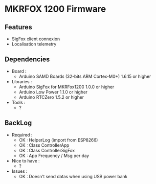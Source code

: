 # MKRFOX 1200 Firmware

## Features
- SigFox client connexion
- Localisation telemetry

## Dependencies
- Board :
  * Arduino SAMD Boards (32-bits ARM Cortex-M0+) 1.6.15 or higher
- Libraries :
  * Arduino SigFox for MKRFox1200 1.0.0 or higher
  * Arduino Low Power 1.1.0 or higher
  * Arduino RTCZero 1.5.2 or higher
- Tools :
  * ?

## BackLog
- Required :
  * OK : HelperLog (import from ESP8266)
  * OK : Class ControllerApp
  * OK : Class ControllerSigFox
  * OK : App Frequency / Msg per day
- Nice to have :
  * ?
- Issues :
  * OK : Doesn't send datas when using USB power bank
